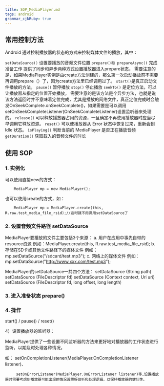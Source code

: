 ```yaml
---
title: SOP_MediaPlayer.md
tags: android
grammar_cjkRuby: true
---
```


## 常用控制方法
Android 通过控制播放器的状态的方式来控制媒体文件的播放，其中：

`setDataSource()` 设置要播放的音频文件位置
`prepare()和 prepareAsync()` 完成准备工作
提供了同步和异步两种方式设置播放器进入prepare状态，
需要注意的是，如果MediaPlayer实例是由create方法创建的，那么第一次启动播放前不需要再调用prepare（）了，因为create方法里已经调用过了。
`start()`是真正启动文件播放的方法，
`pause()` 暂停播放
`stop()` 停止播放
`seekTo()` 是定位方法，可以让播放器从指定的位置开始播放，
需要注意的是该方法是个异步方法，也就是说该方法返回时并不意味着定位完成，尤其是播放的网络文件，真正定位完成时会触发OnSeekComplete.onSeekComplete()，如果需要是可以调用 setOnSeekCompleteListener(OnSeekCompleteListener)设置监听器来处理的。
`release()` 可以释放播放器占用的资源，一旦确定不再使用播放器时应当尽早调用它释放资源。
`reset()` 可以使播放器从 Error 状态中恢复过来，重新会到 Idle 状态。
`isPlaying()` 判断当前的 MediaPlayer 是否正在播放音频
`getDuration()` 获取载入的音频文件的时长

## 使用 SOP
### 1. 实例化
可以使用直接new的方式：
```
	MediaPlayer mp = new MediaPlayer();
```
    
也可以使用create的方式，如：
```
	MediaPlayer mp = MediaPlayer.create(this, R.raw.test_media_file_rsid);//这时就不用调用setDataSource了
```
### 2. 设置音频文件路径 setDataSource
MediaPlayer要播放的文件主要包括3个来源：
a. 用户在应用中事先自带的resource资源
     例如：MediaPlayer.create(this, R.raw.test_media_file_rsid);
b. 存储在SD卡或其他文件路径下的媒体文件
     例如：mp.setDataSource("/sdcard/test.mp3");
c. 网络上的媒体文件
   例如：mp.setDataSource("http://www.xxx.com/test.mp3");

MediaPlayer的setDataSource一共四个方法：
       setDataSource (String path)
       setDataSource (FileDescriptor fd)
       setDataSource (Context context, Uri uri)
       setDataSource (FileDescriptor fd, long offset, long length)

### 3. 进入准备状态 prepare()
### 4. 操作
start() / pause() / reset()

4）设置播放器的监听器：

   MediaPlayer提供了一些设置不同监听器的方法来更好地对播放器的工作状态进行监听，以期及时处理各种情况，

如： setOnCompletionListener(MediaPlayer.OnCompletionListener listener)、

         setOnErrorListener(MediaPlayer.OnErrorListener listener)等,设置播放器时需要考虑到播放器可能出现的情况设置好监听和处理逻辑，以保持播放器的健壮性。